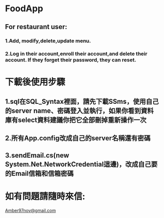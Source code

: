 # FoodApp
## For restaurant user:
### 1.Add, modify,delete,update menu. 
### 2.Log in their account,enroll their account,and delete their account. If they forget their password, they can reset.

# 下載後使用步驟
## 1.sql在SQL_Syntax裡面，請先下載SSms，使用自己的server name、密碼登入並執行，如果你看到資料庫有select資料建議你把它全部刪掉重新操作一次
## 2.所有App.config改成自己的server名稱還有密碼
## 3.sendEmail.cs(new System.Net.NetworkCredential這邊)，改成自己要的Email信箱和信箱密碼



# 如有問題請隨時來信:
Amber97nov@gmail.com


